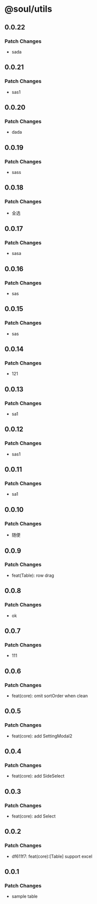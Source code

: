 # @soul/utils

## 0.0.22

### Patch Changes

- sada

## 0.0.21

### Patch Changes

- sas1

## 0.0.20

### Patch Changes

- dada

## 0.0.19

### Patch Changes

- sass

## 0.0.18

### Patch Changes

- 全选

## 0.0.17

### Patch Changes

- sasa

## 0.0.16

### Patch Changes

- sas

## 0.0.15

### Patch Changes

- sas

## 0.0.14

### Patch Changes

- 121

## 0.0.13

### Patch Changes

- sa1

## 0.0.12

### Patch Changes

- sas1

## 0.0.11

### Patch Changes

- sa1

## 0.0.10

### Patch Changes

- 随便

## 0.0.9

### Patch Changes

- feat(Table): row drag

## 0.0.8

### Patch Changes

- ok

## 0.0.7

### Patch Changes

- 111

## 0.0.6

### Patch Changes

- feat(core): omit sortOrder when clean

## 0.0.5

### Patch Changes

- feat(core): add SettingModal2

## 0.0.4

### Patch Changes

- feat(core): add SideSelect

## 0.0.3

### Patch Changes

- feat(core): add Select

## 0.0.2

### Patch Changes

- df611f7: feat(core):[Table] support excel

## 0.0.1

### Patch Changes

- sample table

